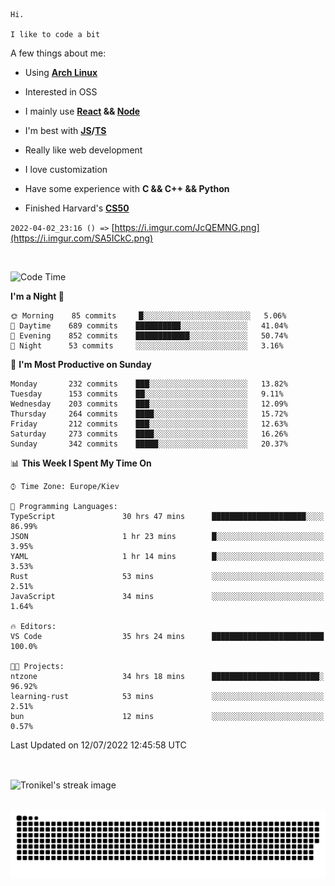 ```
Hi.

I like to code a bit
```

A few things about me:

-   Using **[Arch Linux](https://archlinux.org/)**

-   Interested in OSS

-   I mainly use **[React](https://reactjs.org/) && [Node](https://nodejs.org/en/)**

-   I'm best with **[JS](https://www.javascript.com/)/[TS](https://www.typescriptlang.org/)**

-   Really like web development

-   I love customization

-   Have some experience with **C && C++ && Python**

-   Finished Harvard's **[CS50](https://cs50.harvard.edu)**

`2022-04-02_23:16 () =>` [https://i.imgur.com/JcQEMNG.png](https://i.imgur.com/SA5ICkC.png)

<br>

<!--START_SECTION:waka-->
![Code Time](http://img.shields.io/badge/Code%20Time-790%20hrs%208%20mins-blue)

**I'm a Night 🦉** 

```text
🌞 Morning    85 commits     █░░░░░░░░░░░░░░░░░░░░░░░░   5.06% 
🌆 Daytime    689 commits    ██████████░░░░░░░░░░░░░░░   41.04% 
🌃 Evening    852 commits    ████████████░░░░░░░░░░░░░   50.74% 
🌙 Night      53 commits     ░░░░░░░░░░░░░░░░░░░░░░░░░   3.16%

```
📅 **I'm Most Productive on Sunday** 

```text
Monday       232 commits    ███░░░░░░░░░░░░░░░░░░░░░░   13.82% 
Tuesday      153 commits    ██░░░░░░░░░░░░░░░░░░░░░░░   9.11% 
Wednesday    203 commits    ███░░░░░░░░░░░░░░░░░░░░░░   12.09% 
Thursday     264 commits    ████░░░░░░░░░░░░░░░░░░░░░   15.72% 
Friday       212 commits    ███░░░░░░░░░░░░░░░░░░░░░░   12.63% 
Saturday     273 commits    ████░░░░░░░░░░░░░░░░░░░░░   16.26% 
Sunday       342 commits    █████░░░░░░░░░░░░░░░░░░░░   20.37%

```


📊 **This Week I Spent My Time On** 

```text
⌚︎ Time Zone: Europe/Kiev

💬 Programming Languages: 
TypeScript               30 hrs 47 mins      █████████████████████░░░░   86.99% 
JSON                     1 hr 23 mins        █░░░░░░░░░░░░░░░░░░░░░░░░   3.95% 
YAML                     1 hr 14 mins        █░░░░░░░░░░░░░░░░░░░░░░░░   3.53% 
Rust                     53 mins             ░░░░░░░░░░░░░░░░░░░░░░░░░   2.51% 
JavaScript               34 mins             ░░░░░░░░░░░░░░░░░░░░░░░░░   1.64%

🔥 Editors: 
VS Code                  35 hrs 24 mins      █████████████████████████   100.0%

🐱‍💻 Projects: 
ntzone                   34 hrs 18 mins      ████████████████████████░   96.92% 
learning-rust            53 mins             ░░░░░░░░░░░░░░░░░░░░░░░░░   2.51% 
bun                      12 mins             ░░░░░░░░░░░░░░░░░░░░░░░░░   0.57%

```


 Last Updated on 12/07/2022 12:45:58 UTC
<!--END_SECTION:waka-->

<br>

<p><img align="center" src="https://github-readme-streak-stats.herokuapp.com/?user=Tronikelis&theme=dark" alt="Tronikel's streak image" /></p>

<br>

<img title="" src="https://raw.githubusercontent.com/Tronikelis/Tronikelis/output/github-contribution-grid-snake.svg" alt="very cool snake thingey" data-align="left">
